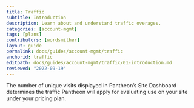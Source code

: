 ```yaml
---
title: Traffic
subtitle: Introduction
description: Learn about and understand traffic overages.
categories: [account-mgmt]
tags: [plans]
contributors: [wordsmither]
layout: guide
permalink: docs/guides/account-mgmt/traffic
anchorid: traffic
editpath: docs/guides/account-mgmt/traffic/01-introduction.md
reviewed: "2022-09-19"
---
```



The number of unique visits displayed in Pantheon’s Site Dashboard determines the traffic Pantheon will apply for evaluating use on your site under your pricing plan.

<Partial file="traffic-limits-overages.md" />
